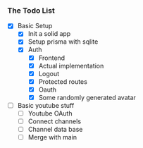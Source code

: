 ### The Todo List

- [x] Basic Setup
    - [x] Init a solid app 
    - [x] Setup prisma with sqlite
    - [x] Auth 
        - [x] Frontend 
        - [x] Actual implementation
        - [x] Logout
        - [x] Protected routes 
        - [x] Oauth
        - [x] Some randomly generated avatar
- [ ] Basic youtube stuff 
    - [ ] Youtube OAuth
    - [ ] Connect channels 
    - [ ] Channel data base 
    - [ ] Merge with main
